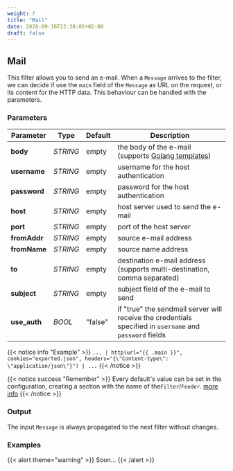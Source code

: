 ```yaml
---
weight: 7
title: "Mail"
date: 2020-09-16T22:38:02+02:00
draft: false
---
```


## Mail

This filter allows you to send an e-mail. When a `Message` arrives to the filter, we can decide if use the `main` field of the `Message` as URL on the request, or its content for the HTTP data.
This behaviour can be handled with the parameters.

### Parameters

 | Parameter | Type | Default | Description 
 | --- | --- | --- | --- |
 | **body** | _STRING_ | empty | the body of the e-mail (supports [Golang templates](https://golang.org/pkg/text/template/)) |
 | **username** | _STRING_ | empty | username for the host authentication |
 | **password** | _STRING_ | empty | password for the host authentication |
 | **host** | _STRING_ | empty | host server used to send the e-mail |
 | **port** | _STRING_ | empty | port of the host server |
 | **fromAddr** | _STRING_ | empty | source e-mail address |
 | **fromName** | _STRING_ | empty | source name address |
 | **to** | _STRING_ | empty | destination e-mail address (supports multi-destination, comma separated) |
 | **subject** | _STRING_ | empty | subject field of the e-mail to send |
 | **use_auth** | _BOOL_ | "false" | if "true" the sendmail server will receive the credentials specified in `username` and `password` fields |
 
 
{{< notice info "Example" >}} 
`... | http(url="{{ .main }}", cookies="exported.json", headers="{\"Content-type\": \"application/json\"}") | ...`
{{< /notice >}}

{{< notice success "Remember" >}} 
Every default's value can be set in the configuration, creating a section with the name of the`Filter`/`Feeder`. 
[more info](../../configuration)
{{< /notice >}}

### Output

The input `Message` is always propagated to the next filter without changes.

### Examples

{{< alert theme="warning" >}}
Soon...
{{< /alert >}} 